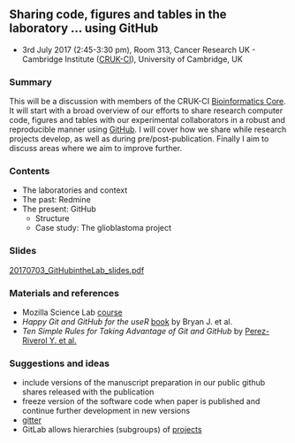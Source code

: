 
## Sharing code, figures and tables in the laboratory ... using GitHub

- 3rd July 2017 (2:45-3:30 pm), Room 313, Cancer Research UK - Cambridge Institute ([CRUK-CI](http://www.cruk.cam.ac.uk/)), University of Cambridge, UK


### Summary

This will be a discussion with members of the CRUK-CI [Bioinformatics Core](http://www.cruk.cam.ac.uk/core-facilities/bioinformatics-core). It will start with a broad overview of our efforts to share research computer code, figures and tables with our experimental collaborators in a robust and reproducible manner using [GitHub](https://github.com/). I will cover how we share while research projects develop, as well as during pre/post-publication. Finally I aim to discuss areas where we aim to improve further.


### Contents

- The laboratories and context
- The past: Redmine
- The present: GitHub
	- Structure
	- Case study: The glioblastoma project


### Slides

[20170703_GitHubintheLab_slides.pdf](20170703_GitHubintheLab_slides.pdf)


### Materials and references

- Mozilla Science Lab [course](https://kirstiejane.github.io/friendly-github-intro/)
- *Happy Git and GitHub for the useR* [book](http://happygitwithr.com/) by Bryan J. et al.
- *Ten Simple Rules for Taking Advantage of Git and GitHub* by [Perez-Riverol Y. et al.](http://journals.plos.org/ploscompbiol/article?id=10.1371/journal.pcbi.1004947)


### Suggestions and ideas

- include versions of the manuscript preparation in our public github shares released with the publication
- freeze version of the software code when paper is published and continue further development in new versions
- [gitter](https://gitter.im/)
- GitLab allows hierarchies (subgroups) of [projects](https://docs.gitlab.com/ce/user/group/subgroups/index.html)




